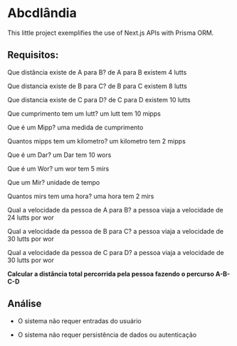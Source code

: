 # Abcdlândia

This little project exemplifies the use of Next.js APIs with Prisma ORM.
## Requisitos:

Que distância existe de A para B?
de A para B existem 4 lutts

Que distancia existe de B para C?
de B para C existem 8 lutts

Que distancia existe de C para D?
de C para D existem 10 lutts

Que cumprimento tem um lutt?
um lutt tem 10 mipps

Que é um Mipp?
uma medida de cumprimento

Quantos mipps tem um kilometro?
um kilometro tem 2 mipps

Que é um Dar?
um Dar tem 10 wors

Que é um Wor?
um wor tem 5 mirs

Que um Mir?
unidade de tempo

Quantos mirs tem uma hora?
uma hora tem 2 mirs

Qual a velocidade da pessoa de A para B?
a pessoa viaja a velocidade de 24 lutts por wor

Qual a velocidade da pessoa de B para C?
a pessoa viaja a velocidade de 30 lutts por wor

Qual a velocidade da pessoa de C para D?
a pessoa viaja a velocidade de 30 lutts por wor

**Calcular a distância total percorrida pela pessoa fazendo o percurso A-B-C-D**

## Análise

* O sistema não requer entradas do usuário

* O sistema não requer persistência de dados ou autenticação